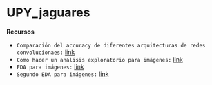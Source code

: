 # UPY_jaguares

**Recursos**
- `Comparación del accuracy de diferentes arquitecturas de redes convolucionaes:` [link](https://arxiv.org/pdf/1810.00736.pdf?utm_source=substack&utm_medium=email)
- `Como hacer un análisis exploratorio para imágenes:` [link](https://neptune.ai/blog/data-exploration-for-image-segmentation-and-object-detection)
- `EDA para imágenes:` [link](https://medium.com/analytics-vidhya/introduction-to-exploratory-data-analysis-for-image-text-based-data-1179e194df3f)
- `Segundo EDA para imágenes:` [link](https://www.kaggle.com/code/bkamphaus/exploratory-image-analysis/notebook)
